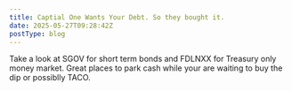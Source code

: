 ```yaml
---
title: Captial One Wants Your Debt. So they bought it.
date: 2025-05-27T09:28:42Z
postType: blog
---
```


Take a look at SGOV for short term bonds and FDLNXX for Treasury only money market. Great places to park cash while your are waiting to buy the dip or possiblly TACO.
